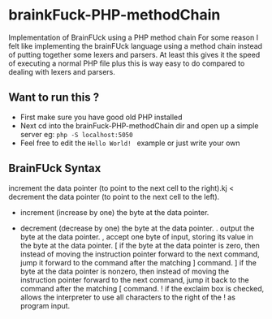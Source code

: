 # brainkFuck-PHP-methodChain
Implementation of BrainFUck using a PHP method chain
For some reason I felt like implementing the brainFUck language using a method chain instead of putting together some lexers and parsers. 
At least this gives it the speed of executing a normal PHP file plus this is way easy to do compared to dealing with lexers and parsers.

## Want to run this ?
- First make sure you have good old PHP installed 
- Next cd into the brainFuck-PHP-methodChain dir and open up a simple server eg: `php -S localhost:5050`
- Feel free to edit the `Hello World! ` example or just write your own  

## BrainFUck Syntax
increment the data pointer (to point to the next cell to the right).kj
<	decrement the data pointer (to point to the next cell to the left).
+	increment (increase by one) the byte at the data pointer.
-	decrement (decrease by one) the byte at the data pointer.
.	output the byte at the data pointer.
,	accept one byte of input, storing its value in the byte at the data pointer.
[	if the byte at the data pointer is zero, then instead of moving the instruction pointer forward to the next command, jump it forward to the command after the matching ] command.
]	if the byte at the data pointer is nonzero, then instead of moving the instruction pointer forward to the next command, jump it back to the command after the matching [ command.
!	if the exclaim box is checked, allows the interpreter to use all characters to the right of the ! as program input.
